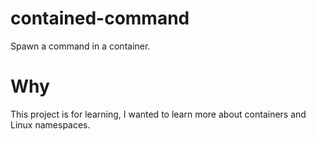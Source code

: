 # contained-command
Spawn a command in a container.

# Why
This project is for learning, I wanted to learn more about containers and Linux namespaces.
